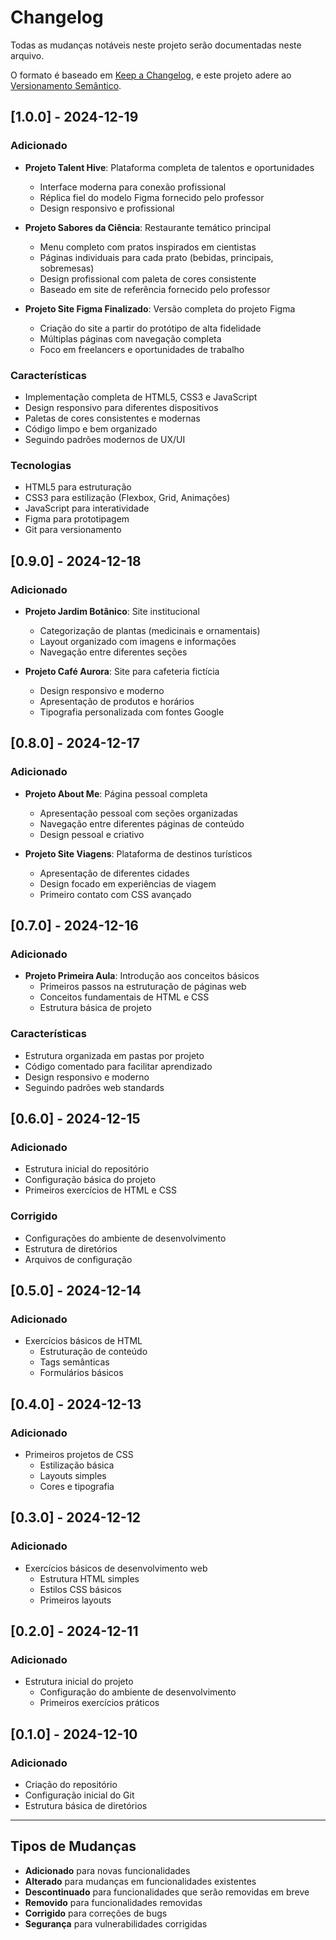 # Changelog

Todas as mudanças notáveis neste projeto serão documentadas neste arquivo.

O formato é baseado em [Keep a Changelog](https://keepachangelog.com/pt-BR/1.0.0/),
e este projeto adere ao [Versionamento Semântico](https://semver.org/lang/pt-BR/).

## [1.0.0] - 2024-12-19

### Adicionado
- **Projeto Talent Hive**: Plataforma completa de talentos e oportunidades
  - Interface moderna para conexão profissional
  - Réplica fiel do modelo Figma fornecido pelo professor
  - Design responsivo e profissional

- **Projeto Sabores da Ciência**: Restaurante temático principal
  - Menu completo com pratos inspirados em cientistas
  - Páginas individuais para cada prato (bebidas, principais, sobremesas)
  - Design profissional com paleta de cores consistente
  - Baseado em site de referência fornecido pelo professor

- **Projeto Site Figma Finalizado**: Versão completa do projeto Figma
  - Criação do site a partir do protótipo de alta fidelidade
  - Múltiplas páginas com navegação completa
  - Foco em freelancers e oportunidades de trabalho

### Características
- Implementação completa de HTML5, CSS3 e JavaScript
- Design responsivo para diferentes dispositivos
- Paletas de cores consistentes e modernas
- Código limpo e bem organizado
- Seguindo padrões modernos de UX/UI

### Tecnologias
- HTML5 para estruturação
- CSS3 para estilização (Flexbox, Grid, Animações)
- JavaScript para interatividade
- Figma para prototipagem
- Git para versionamento

## [0.9.0] - 2024-12-18

### Adicionado
- **Projeto Jardim Botânico**: Site institucional
  - Categorização de plantas (medicinais e ornamentais)
  - Layout organizado com imagens e informações
  - Navegação entre diferentes seções

- **Projeto Café Aurora**: Site para cafeteria fictícia
  - Design responsivo e moderno
  - Apresentação de produtos e horários
  - Tipografia personalizada com fontes Google

## [0.8.0] - 2024-12-17

### Adicionado
- **Projeto About Me**: Página pessoal completa
  - Apresentação pessoal com seções organizadas
  - Navegação entre diferentes páginas de conteúdo
  - Design pessoal e criativo

- **Projeto Site Viagens**: Plataforma de destinos turísticos
  - Apresentação de diferentes cidades
  - Design focado em experiências de viagem
  - Primeiro contato com CSS avançado

## [0.7.0] - 2024-12-16

### Adicionado
- **Projeto Primeira Aula**: Introdução aos conceitos básicos
  - Primeiros passos na estruturação de páginas web
  - Conceitos fundamentais de HTML e CSS
  - Estrutura básica de projeto

### Características
- Estrutura organizada em pastas por projeto
- Código comentado para facilitar aprendizado
- Design responsivo e moderno
- Seguindo padrões web standards

## [0.6.0] - 2024-12-15

### Adicionado
- Estrutura inicial do repositório
- Configuração básica do projeto
- Primeiros exercícios de HTML e CSS

### Corrigido
- Configurações do ambiente de desenvolvimento
- Estrutura de diretórios
- Arquivos de configuração

## [0.5.0] - 2024-12-14

### Adicionado
- Exercícios básicos de HTML
  - Estruturação de conteúdo
  - Tags semânticas
  - Formulários básicos

## [0.4.0] - 2024-12-13

### Adicionado
- Primeiros projetos de CSS
  - Estilização básica
  - Layouts simples
  - Cores e tipografia

## [0.3.0] - 2024-12-12

### Adicionado
- Exercícios básicos de desenvolvimento web
  - Estrutura HTML simples
  - Estilos CSS básicos
  - Primeiros layouts

## [0.2.0] - 2024-12-11

### Adicionado
- Estrutura inicial do projeto
  - Configuração do ambiente de desenvolvimento
  - Primeiros exercícios práticos

## [0.1.0] - 2024-12-10

### Adicionado
- Criação do repositório
- Configuração inicial do Git
- Estrutura básica de diretórios

---

## Tipos de Mudanças

- **Adicionado** para novas funcionalidades
- **Alterado** para mudanças em funcionalidades existentes
- **Descontinuado** para funcionalidades que serão removidas em breve
- **Removido** para funcionalidades removidas
- **Corrigido** para correções de bugs
- **Segurança** para vulnerabilidades corrigidas